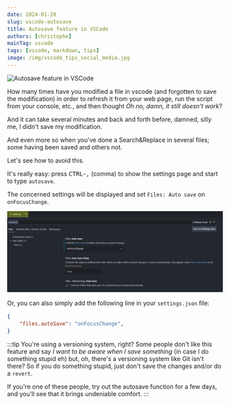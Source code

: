 ```yaml
---
date: 2024-01-20
slug: vscode-autosave
title: Autosave feature in VSCode
authors: [christophe]
mainTag: vscode
tags: [vscode, markdown, tips]
image: /img/vscode_tips_social_media.jpg
---
```

![Autosave feature in VSCode](/img/vscode_tips_banner.jpg)

How many times have you modified a file in vscode (and forgotten to save the modification) in order to refresh it from your web page, run the script from your console, etc., and then thought *Oh no, damn, it still doesn't work*?

And it can take several minutes and back and forth before, damned, silly me, I didn't save my modification.

And even more so when you've done a Search&Replace in several files; some having been saved and others not.

Let's see how to avoid this.

<!-- truncate -->

It's really easy: press <kbd>CTRL</kbd>-<kbd>,</kbd> (comma) to show the settings page and start to type `autosave`.

The concerned settings will be displayed and set `Files: Auto save` on `onFocusChange`.

![Settings page](./images/autosave.png)

Or, you can also simply add the following line in your `settings.json` file:

<Snippet filename="settings.json">

```json
{
    "files.autoSave": "onFocusChange",
}
```

</Snippet>

:::tip You're using a versioning system, right?
Some people don't like this feature and say *I want to be aware when I save something* (in case I do something stupid eh) but, oh, there's a versioning system like Git isn't there? So if you do something stupid, just don't save the changes and/or do a `revert`.

If you're one of these people, try out the autosave function for a few days, and you'll see that it brings undeniable comfort.
:::
